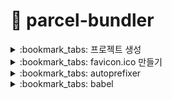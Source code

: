 # :peach: parcel-bundler
<details>
<summary> :bookmark_tabs: 프로젝트 생성  </summary>
<div markdown="1">
 
## :bulb: npm 설치하기
```bash
npm init -y
```
## :bulb: 의존성 추가
```bash
npm i -D parcel-bundler
```
</div>
</details>

<details>
<summary> :bookmark_tabs: favicon.ico 만들기  </summary>
<div markdown="1">

## google 검색
ico converter 입력
#### [ico converter](https://www.icoconverter.com/)
### :one: Image file
파일 선택하여 원하는 이미지(.png, .jpeg) 첨부
### :two: Sizes
32 pixels 선택
### :three: Bit depth
32 bits 선택
### :four: Convert
### :five: 프로젝트 이미지 삽입
직접 dist 파일에 넣는 것이 아니라 자동으로 파일에 삽입되도록 해야한다.
- [parcel plugin static files copy](https://www.npmjs.com/package/parcel-plugin-static-files-copy) 검색 

### :six: 의존성 모듈 설치
터미널 창에 아래의 코드 입력 후 의존성 설치
```bash
npm i -D parcel-plugin-static-files-copy
```
### :seven: package.json 코드 입력
static 이라는 폴더를 parcel 패키지가 dist 폴더에 붙여 넣어 준다.
```json
    "staticFiles": {
        "staticPath": "static"
    }
```
### :eight: favicon.ico 이동
`static` 폴더 안으로 이동시켜준다.
### :nine: npm run dev
</div>
</details>


<details>
<summary> :bookmark_tabs: autoprefixer </summary>
<div markdown="1">

## 공급 업체 접두사 (Vender Prefix)
브라우저 제조업체마다 지원되는 CSS가 다르기 때문에 각 브라우저에 필요한 접두사를 추가해주어야한다. <br>
하지만 공급업체에 맞게 속성을 일일이 추가하는 것은 사실상 어렵다. <br>
그러므로 좀더 간편하게 코드를 `자동으로` 추가할 수 있는 패키지를 사용하고자 한다.
### :one: 의존성 모듈 설치
```bash
$ npm i -D postcss 
$ npm i -D autoprefixer
```
### :two: package.json 코드 입력
`browserslist` 옵셥: 현재 npm 프로젝트에서 지원할 브라우저의 범위를 명시하는 용도이다. 그 명시를 Autoprefixer 패키지가 활용하게 된다.
```json
  "browserslist": [
    "> 1%",
    "last 2 versions"
  ]
```
### :three: 파일 생성
`.postcssrc.js` 파일을 생성한다. <br>
파일 이름 앞에 `.`이 있는 것은 옵션이나 숨김파일을 의미한다. <br>
- 브라우저 환경에서 동작할 경우 : ESM
- node.js에서 동작할 경우: CommonJS
```js
// ESM
// CommonJS

// import
require()

// export
module.exports
```
위 파일은 node.js 에서 동작하므로 이에 맞게 코드를 작성해주어야 한다.<br>
아래의 코드를 추가한다.
```js
// ESM
// CommonJS

// import autoprefixer from 'autoprefixer' 
const autoprefixer = require('autoprefixer') // autoprefixer 패키지 가져오기

// export {
//     plugin: [
//         autoprefixer
//     ]
// }
module.exports = {
    plugin: [
        autoprefixer
    ]
}
```
### :four: 작동하는지 확인하기
scss 파일에 `disply: flex`를 추가하고 개발자 도구를 열어 확인하면 다른 코드들이 추가된 것을 확인할 수 있다.
</div>
</details>


<details>
<summary> :bookmark_tabs: babel </summary>
<div markdown="1">

## babel 
최신 버전 자바스크립트(ES6, ES7, ES8)에서 동작하지만 구형 버전(ES5)에서 동작하지 않을 수 있다. <br>
`BABEL`을 통해서 구형 브라우저에서도 동작할 수 있도록 최신 버전의 코드를 구형 버전의 코드로 변환할 수 있다. <br>
이를 프로젝트에 적용할 수 있다.
</div>
</details>